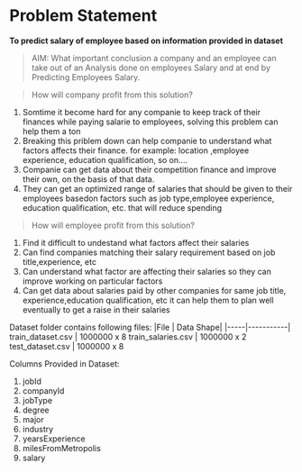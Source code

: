 # Problem Statement
**To predict salary of employee based on information provided in dataset**
> AIM: What important conclusion a company and an employee can take out of an Analysis done on employees Salary and at end by Predicting Employees Salary.

>How will company profit from this solution?
1. Somtime it become hard for any companie to keep track of their finances while paying salarie to employees, solving this problem can help them a ton
2. Breaking this priblem down can help companie to understand what factors affects their finance. for example: location ,employee experience, education qualification, so on....
3. Companie can get data about their competition finance and improve their own, on the basis of that data.
4. They can get an optimized range of salaries that should be given to their employees basedon factors such as job type,employee experience, education qualification, etc. that will reduce spending

> How will employee profit from this solution?
1. Find it difficult to undestand what factors affect their salaries
2. Can find companies matching their salary requirement based on job title,experience, etc
3. Can understand what factor are affecting their salaries so they can improve working on particular factors
4. Can get data about salaries paid by other companies for same job title, experience,education qualification, etc it can help them to plan well eventually to get a raise in their salaries

Dataset folder contains following files:
|File | Data Shape|
|-----|-----------|
train_dataset.csv | 1000000 x 8
train_salaries.csv | 1000000 x 2
test_dataset.csv | 1000000 x 8

Columns Provided in Dataset:
1. jobId
2. companyId
3. jobType
4. degree
5. major
6. industry
7. yearsExperience
8. milesFromMetropolis
9. salary
